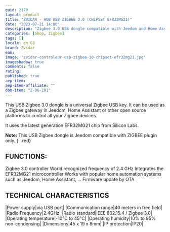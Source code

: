 ```yaml
---
guid: 2170
layout: product 
title: "ZVIDAR - HUB USB ZIGBEE 3.0 (CHIPSET EFR32MG21)"
date: "2023-07-21 14:00"
description: "Zigbee 3.0 USB dongle compatible with Jeedom and Home Assistant."
categories: [Shop, Zigbee]
tags: []
locale: en_GB
brand: Zvidar
ean: 
image: 'zvidar-controleur-usb-zigbee-30-chipset-efr32mg21.jpg'
imageshadow: true
comments: false
rating:  
published: true
aep-item: 
aep-item-affiliate: ""
dom-item: "Z-DG-Z01"
---
```


This USB Zigbee 3.0 dongle is a universal Zigbee USB key. It can be used as a Zigbee gateway in Jeedom, Home Assistant or other open source platforms to control all your Zigbee devices.

It uses the latest generation EFR32MG21 chip from Silicon Labs.

**Note:** This USB Zigbee dongle is Jeedom compatible with ZIGBEE plugin only.
{: .red}

## FUNCTIONS:

Zigbee 3.0 controller
World recognized frequency of 2.4 GHz
Integrates the EFR32MG21 microcontroller
Works with popular home automation systems such as Jeedom, Home Assistant, ...
Firmware update by OTA

## TECHNICAL CHARACTERISTICS

|Power supply|via USB port|
|Communication range|40 meters in free field|
|Radio Frequency|2.4GHz|
|Radio standard|IEEE 802.15.4 / Zigbee 3.0|
|Operating temperature|-10°C to 45°C|
|Operating humidity|10% to 95% non-condensing|
|Dimensions|45 x 19 x 8mm|
|IP protection|IP20|


